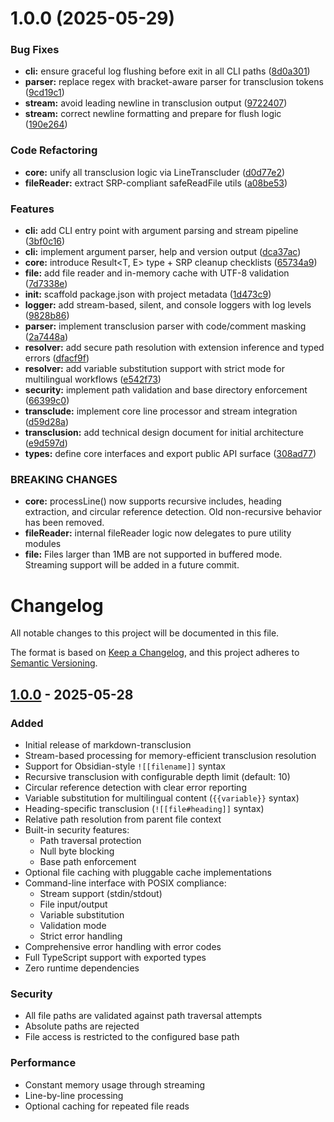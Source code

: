 # 1.0.0 (2025-05-29)


### Bug Fixes

* **cli:** ensure graceful log flushing before exit in all CLI paths ([8d0a301](https://github.com/anthropics/markdown-transclusion/commit/8d0a301ed109696d006d9c107f918483669a12ef))
* **parser:** replace regex with bracket-aware parser for transclusion tokens ([9cd19c1](https://github.com/anthropics/markdown-transclusion/commit/9cd19c146c62c0958e3dc15f7db189a823416a54))
* **stream:** avoid leading newline in transclusion output ([9722407](https://github.com/anthropics/markdown-transclusion/commit/97224075e4a6c48c74e181765afa19a0c8d01c26))
* **stream:** correct newline formatting and prepare for flush logic ([190e264](https://github.com/anthropics/markdown-transclusion/commit/190e264c22ec4091150fcbdb1dc46b88fc1696a7))


### Code Refactoring

* **core:** unify all transclusion logic via LineTranscluder ([d0d77e2](https://github.com/anthropics/markdown-transclusion/commit/d0d77e2ac240674d1343ad964ce70ff0c46b3ea6))
* **fileReader:** extract SRP-compliant safeReadFile utils ([a08be53](https://github.com/anthropics/markdown-transclusion/commit/a08be532617a16c5f7c763c3dd049e675495248c))


### Features

* **cli:** add CLI entry point with argument parsing and stream pipeline ([3bf0c16](https://github.com/anthropics/markdown-transclusion/commit/3bf0c161ffbff4ab6304cff0dc4e3f76bc895eed))
* **cli:** implement argument parser, help and version output ([dca37ac](https://github.com/anthropics/markdown-transclusion/commit/dca37aca051116521b56c8db034c80382a51b43a))
* **core:** introduce Result<T, E> type + SRP cleanup checklists ([65734a9](https://github.com/anthropics/markdown-transclusion/commit/65734a92b28d981f7d2a1f1cbfbab712e2a5dba7))
* **file:** add file reader and in-memory cache with UTF-8 validation ([7d7338e](https://github.com/anthropics/markdown-transclusion/commit/7d7338e19b02207d27d05634c7bcbd30d38caed3))
* **init:** scaffold package.json with project metadata ([1d473c9](https://github.com/anthropics/markdown-transclusion/commit/1d473c91c47e2d48e81f7a26b6848ec63a32d804))
* **logger:** add stream-based, silent, and console loggers with log levels ([9828b86](https://github.com/anthropics/markdown-transclusion/commit/9828b86f05038d2ac28b091f150f896677142b10))
* **parser:** implement transclusion parser with code/comment masking ([2a7448a](https://github.com/anthropics/markdown-transclusion/commit/2a7448a1f865affbc3b69d22e56cb2f10428979e))
* **resolver:** add secure path resolution with extension inference and typed errors ([dfacf9f](https://github.com/anthropics/markdown-transclusion/commit/dfacf9fe550bf78315851ba4cdc7aed5b872f9a3))
* **resolver:** add variable substitution support with strict mode for multilingual workflows ([e542f73](https://github.com/anthropics/markdown-transclusion/commit/e542f7389d49c6879d27b0220b68987d623d53a8))
* **security:** implement path validation and base directory enforcement ([66399c0](https://github.com/anthropics/markdown-transclusion/commit/66399c0c5be1adf1319f6e3a0b3e9da0fb0dff21))
* **transclude:** implement core line processor and stream integration ([d59d28a](https://github.com/anthropics/markdown-transclusion/commit/d59d28ad924663ff2746e4512accb74c5edcb63d))
* **transclusion:** add technical design document for initial architecture ([e9d597d](https://github.com/anthropics/markdown-transclusion/commit/e9d597d48fa1119951921e9bb7fcff3c085e1e44))
* **types:** define core interfaces and export public API surface ([308ad77](https://github.com/anthropics/markdown-transclusion/commit/308ad77348052ba6b63373071e533291d8148df8))


### BREAKING CHANGES

* **core:** processLine() now supports recursive includes, heading extraction, and circular reference detection. Old non-recursive behavior has been removed.
* **fileReader:** internal fileReader logic now delegates to pure utility modules
* **file:** Files larger than 1MB are not supported in buffered mode.
Streaming support will be added in a future commit.



# Changelog

All notable changes to this project will be documented in this file.

The format is based on [Keep a Changelog](https://keepachangelog.com/en/1.0.0/),
and this project adheres to [Semantic Versioning](https://semver.org/spec/v2.0.0.html).

## [1.0.0] - 2025-05-28

### Added
- Initial release of markdown-transclusion
- Stream-based processing for memory-efficient transclusion resolution
- Support for Obsidian-style `![[filename]]` syntax
- Recursive transclusion with configurable depth limit (default: 10)
- Circular reference detection with clear error reporting
- Variable substitution for multilingual content (`{{variable}}` syntax)
- Heading-specific transclusion (`![[file#heading]]` syntax)
- Relative path resolution from parent file context
- Built-in security features:
  - Path traversal protection
  - Null byte blocking
  - Base path enforcement
- Optional file caching with pluggable cache implementations
- Command-line interface with POSIX compliance:
  - Stream support (stdin/stdout)
  - File input/output
  - Variable substitution
  - Validation mode
  - Strict error handling
- Comprehensive error handling with error codes
- Full TypeScript support with exported types
- Zero runtime dependencies

### Security
- All file paths are validated against path traversal attempts
- Absolute paths are rejected
- File access is restricted to the configured base path

### Performance
- Constant memory usage through streaming
- Line-by-line processing
- Optional caching for repeated file reads

[1.0.0]: https://github.com/anthropics/markdown-transclusion/releases/tag/v1.0.0